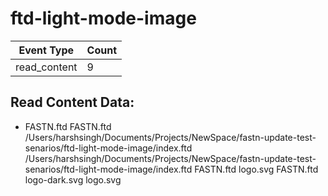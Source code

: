 # ftd-light-mode-image

| Event Type       | Count            |
| ---------------- | ---------------- |
| read_content     |        9 |
## Read Content Data:
- FASTN.ftd
FASTN.ftd
/Users/harshsingh/Documents/Projects/NewSpace/fastn-update-test-senarios/ftd-light-mode-image/index.ftd
/Users/harshsingh/Documents/Projects/NewSpace/fastn-update-test-senarios/ftd-light-mode-image/index.ftd
FASTN.ftd
logo.svg
FASTN.ftd
logo-dark.svg
logo.svg

